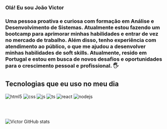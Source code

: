 ### Olá! Eu sou João Victor 

### Uma pessoa proativa e curiosa com formação em Análise e Desenvolvimento de Sistemas. Atualmente estou fazendo um bootcamp para aprimorar minhas habilidades e entrar de vez no mercado de trabalho. Além disso, tenho experiência com atendimento ao público, o que me ajudou a desenvolver minhas habilidades de soft skills. Atualmente, resido em Portugal e estou em busca de novos desafios e oportunidades para o crescimento pessoal e profissional.  🖐️




## Tecnologias que eu uso no meu dia

<div style="display: inline_block">

  <img align="center" alt="html5" src="https://img.shields.io/badge/HTML5-E34F26?style=for-the-badge&logo=html5&logoColor=white" />

  <img align="center" alt="css" src="https://img.shields.io/badge/CSS3-1572B6?style=for-the-badge&logo=css3&logoColor=white" />

  <img align="center" alt="js" src="https://img.shields.io/badge/JavaScript-F7DF1E?style=for-the-badge&logo=javascript&logoColor=black" />

  <img align="center" alt="ts" src="https://img.shields.io/badge/TypeScript-007ACC?style=for-the-badge&logo=typescript&logoColor=white" />

  <img align="center" alt="react" src="https://img.shields.io/badge/React-20232A?style=for-the-badge&logo=react&logoColor=61DAFB" />

  <img align="center" alt="nodejs" src="https://img.shields.io/badge/Node.js-43853D?style=for-the-badge&logo=node.js&logoColor=white" />

</div><br/>

​



​![Victor GitHub stats](https://github-readme-stats.vercel.app/api?username=victortxr87&show_icons=true&theme=dracula&count_private=true)
